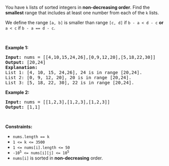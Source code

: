 <p>You have <code>k</code> lists of sorted integers in <strong>non-decreasing&nbsp;order</strong>. Find the <b>smallest</b> range that includes at least one number from each of the <code>k</code> lists.</p>

<p>We define the range <code>[a, b]</code> is smaller than range <code>[c, d]</code> if <code>b - a &lt; d - c</code> <strong>or</strong> <code>a &lt; c</code> if <code>b - a == d - c</code>.</p>

<p>&nbsp;</p>
<p><strong class="example">Example 1:</strong></p>

<pre>
<strong>Input:</strong> nums = [[4,10,15,24,26],[0,9,12,20],[5,18,22,30]]
<strong>Output:</strong> [20,24]
<strong>Explanation: </strong>
List 1: [4, 10, 15, 24,26], 24 is in range [20,24].
List 2: [0, 9, 12, 20], 20 is in range [20,24].
List 3: [5, 18, 22, 30], 22 is in range [20,24].
</pre>

<p><strong class="example">Example 2:</strong></p>

<pre>
<strong>Input:</strong> nums = [[1,2,3],[1,2,3],[1,2,3]]
<strong>Output:</strong> [1,1]
</pre>

<p>&nbsp;</p>
<p><strong>Constraints:</strong></p>

<ul>
	<li><code>nums.length == k</code></li>
	<li><code>1 &lt;= k &lt;= 3500</code></li>
	<li><code>1 &lt;= nums[i].length &lt;= 50</code></li>
	<li><code>-10<sup>5</sup> &lt;= nums[i][j] &lt;= 10<sup>5</sup></code></li>
	<li><code>nums[i]</code>&nbsp;is sorted in <strong>non-decreasing</strong> order.</li>
</ul>
